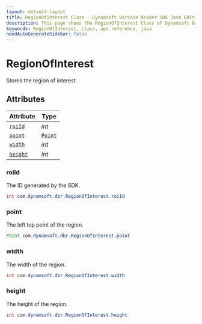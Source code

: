 ```yaml
---
layout: default-layout
title: RegionOfInterest Class - Dynamsoft Barcode Reader SDK Java Edition API Reference
description: This page shows the RegionOfInterest Class of Dynamsoft Barcode Reader SDK Java Edition API Reference.
keywords: RegionOfInterest, class, api reference, java
needAutoGenerateSidebar: false
---
```



# RegionOfInterest
Stores the region of interest.  
  

## Attributes
  
| Attribute | Type |
|---------- | ---- |
| [`roiId`](#roiid) | *int* |
| [`point`](#point) | [`Point`](Point.md) |
| [`width`](#width) | *int* |
| [`height`](#height) | *int* |


### roiId
The ID generated by the SDK.
```java
int com.dynamsoft.dbr.RegionOfInterest.roiId
```

### point
The left top point of the region.
```java
Point com.dynamsoft.dbr.RegionOfInterest.point
```

### width
The width of the region.
```java
int com.dynamsoft.dbr.RegionOfInterest.width
```

### height
The height of the region.
```java
int com.dynamsoft.dbr.RegionOfInterest.height
```
